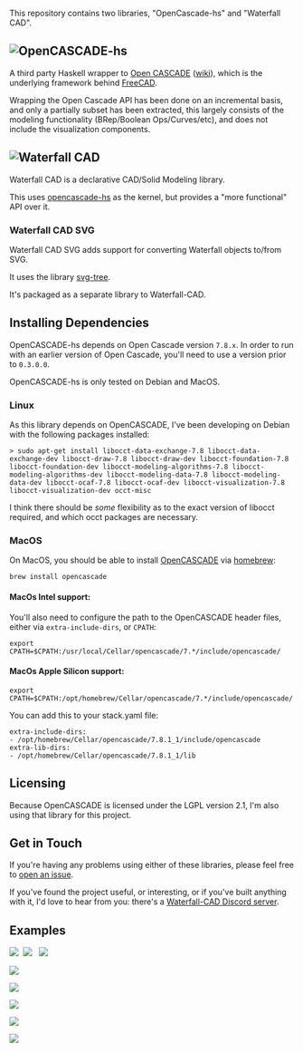 This repository contains two libraries, "OpenCascade-hs" and "Waterfall CAD".

## ![OpenCASCADE-hs](images/logo/opencascade-hs-logo-name.svg)

A third party Haskell wrapper to [Open CASCADE](https://dev.opencascade.org) ([wiki](https://en.wikipedia.org/wiki/Open_Cascade_Technology)), which is the underlying framework behind [FreeCAD](https://www.freecad.org/).

Wrapping the Open Cascade API has been done on an incremental basis, and only a partially subset has been extracted, this largely consists of the modeling functionality (BRep/Boolean Ops/Curves/etc), and does not include the visualization components.

## ![Waterfall CAD](images/logo/waterfall-cad-logo-name.svg)

Waterfall CAD is a declarative CAD/Solid Modeling library.

This uses [opencascade-hs](https://hackage.haskell.org/package/opencascade-hs) as the kernel, but provides a "more functional" API over it.

### Waterfall CAD SVG

Waterfall CAD SVG adds support for converting Waterfall objects to/from SVG.

It uses the library [svg-tree](https://hackage.haskell.org/package/svg-tree).

It's packaged as a separate library to Waterfall-CAD.

## Installing Dependencies

OpenCASCADE-hs depends on Open Cascade version `7.8.x`. In order to run with an earlier version of Open Cascade, you'll need to use a version prior to `0.3.0.0`.

OpenCASCADE-hs is only tested on Debian and MacOS. 

### Linux

As this library depends on OpenCASCADE, I've been developing on Debian with the following packages installed:

```
> sudo apt-get install libocct-data-exchange-7.8 libocct-data-exchange-dev libocct-draw-7.8 libocct-draw-dev libocct-foundation-7.8 libocct-foundation-dev libocct-modeling-algorithms-7.8 libocct-modeling-algorithms-dev libocct-modeling-data-7.8 libocct-modeling-data-dev libocct-ocaf-7.8 libocct-ocaf-dev libocct-visualization-7.8 libocct-visualization-dev occt-misc
```

I think there should be _some_ flexibility as to the exact version of libocct required, and which occt packages are necessary.

### MacOS

On MacOS, you should be able to install [OpenCASCADE](https://formulae.brew.sh/formula/opencascade) via [homebrew](https://brew.sh/):

```
brew install opencascade
```

#### MacOs Intel support:
You'll also need to configure the path to the OpenCASCADE header files, either via `extra-include-dirs`, or `CPATH`:

```
export CPATH=$CPATH:/usr/local/Cellar/opencascade/7.*/include/opencascade/
```

#### MacOs Apple Silicon support:
```
export CPATH=$CPATH:/opt/homebrew/Cellar/opencascade/7.*/include/opencascade/
```

You can add this to your stack.yaml file:
```
extra-include-dirs: 
- /opt/homebrew/Cellar/opencascade/7.8.1_1/include/opencascade
extra-lib-dirs: 
- /opt/homebrew/Cellar/opencascade/7.8.1_1/lib
```

## Licensing

Because OpenCASCADE is licensed under the LGPL version 2.1, I'm also using that library for this project.

## Get in Touch

If you're having any problems using either of these libraries, please feel free to [open an issue](https://github.com/joe-warren/opencascade-hs/issues).

If you've found the project useful, or interesting, or if you've built anything with it, I'd love to hear from you: there's a [Waterfall-CAD Discord server](https://discord.gg/aHfA4XKpyA).

## Examples 

[![](images/revolution.svg)](waterfall-cad-examples/src/RevolutionExample.hs)
&nbsp;[![](images/csg.svg)](waterfall-cad-examples/src/CsgExample.hs)
&nbsp;&nbsp;[![](images/sweep.svg)](waterfall-cad-examples/src/SweepExample.hs)

[![](images/gear.svg)](waterfall-cad-examples/src/GearExample.hs)

[![](images/offset.svg)](waterfall-cad-examples/src/OffsetExample.hs)

[![](images/text.svg)](waterfall-cad-examples/src/TextExample.hs)

[![](images/bounding-boxes.svg)](waterfall-cad-examples/src/BoundingBoxExample.hs)

[![](images/loft.svg)](waterfall-cad-examples/src/LoftExample.hs)
